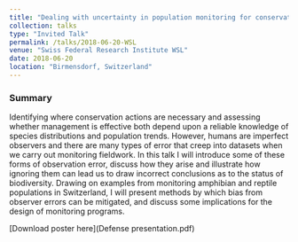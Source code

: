 ```yaml
---
title: "Dealing with uncertainty in population monitoring for conservation"
collection: talks
type: "Invited Talk"
permalink: /talks/2018-06-20-WSL
venue: "Swiss Federal Research Institute WSL"
date: 2018-06-20 
location: "Birmensdorf, Switzerland"
---
```


### Summary

Identifying where conservation actions are necessary and assessing whether management is effective both depend upon a reliable knowledge of species distributions and population trends. However, humans are imperfect observers and there are many types of error that creep into datasets when we carry out monitoring fieldwork. In this talk I will introduce some of these forms of observation error, discuss how they arise and illustrate how ignoring them can lead us to draw incorrect conclusions as to the status of biodiversity. Drawing on examples from monitoring amphibian and reptile populations in Switzerland, I will present methods by which bias from observer errors can be mitigated, and discuss some implications for the design of monitoring programs.

[Download poster here](Defense presentation.pdf)